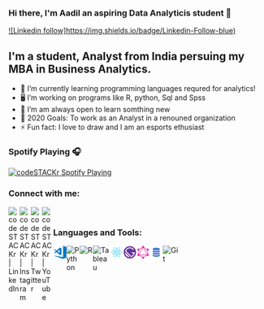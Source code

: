 ### Hi there, I'm Aadil an aspiring Data Analyticis student 👋

[![Linkedin follow]https://img.shields.io/badge/Linkedin-Follow-blue)](https://twitter.com/imaadill)


## I'm a student, Analyst from India persuing my MBA in Business Analytics.

- 🔭 I’m currently learning programming languages requred for analytics!
- 🖥️ I’m working on programs like R, python, Sql and Spss
- 🌱 I’m am always open to learn somthing new
- 🥅 2020 Goals: To work as an Analyst in a renouned organization
- ⚡ Fun fact: I love to draw and I am an esports ethusiast


### Spotify Playing 🎧
[<img src="https://now-playing-codestackr.vercel.app/api/spotify-playing" alt="codeSTACKr Spotify Playing" width="350" />](https://open.spotify.com/user/274xcbbd1yhdje60vizqlahxi)

### Connect with me:

[<img align="left" alt="codeSTACKr | LinkedIn" width="22px" src="https://cdn.jsdelivr.net/npm/simple-icons@v3/icons/linkedin.svg" />][linkedin]
[<img align="left" alt="codeSTACKr | Instagram" width="22px" src="https://cdn.jsdelivr.net/npm/simple-icons@v3/icons/instagram.svg" />][instagram]
[<img align="left" alt="codeSTACKr | Twitter" width="22px" src="https://cdn.jsdelivr.net/npm/simple-icons@v3/icons/twitter.svg" />][twitter]
[<img align="left" alt="codeSTACKr | YouTube" width="22px" src="https://cdn.jsdelivr.net/npm/simple-icons@v3/icons/youtube.svg" />][youtube]


<br />

### Languages and Tools:

<img align="left" alt="Visual Studio Code" width="26px" src="https://raw.githubusercontent.com/github/explore/80688e429a7d4ef2fca1e82350fe8e3517d3494d/topics/visual-studio-code/visual-studio-code.png" />
<img align="left" alt="Python" width="26px" src="https://pythonhow.com/wp-content/uploads/2016/01/cropped-cropped-python-logo-python-how.png" />
<img align="left" alt="R" width="26px" src="https://r-project.org/Rlogo.png" />
<img align="left" alt="Tableau" width="34px" src="https://www.thedataschool.co.uk/wp-content/uploads/2019/04/tableau-logo.jpg" />
<img align="left" alt="MsOffice" width="26px" src="https://raw.githubusercontent.com/github/explore/80688e429a7d4ef2fca1e82350fe8e3517d3494d/topics/react/react.png" />
<img align="left" alt="Excel" width="26px" src="https://raw.githubusercontent.com/github/explore/e94815998e4e0713912fed477a1f346ec04c3da2/topics/gatsby/gatsby.png" />
<img align="left" alt="Spss" width="26px" src="https://raw.githubusercontent.com/github/explore/80688e429a7d4ef2fca1e82350fe8e3517d3494d/topics/graphql/graphql.png" />
<img align="left" alt="SQL" width="26px" src="https://raw.githubusercontent.com/github/explore/80688e429a7d4ef2fca1e82350fe8e3517d3494d/topics/sql/sql.png" />
<img align="left" alt="Git" width="30px" src="https://miro.medium.com/max/875/0*9f5uMrKMjLbzEf7q.png" />

<br />

[twitter]: https://twitter.com/imaadill
[instagram]: https://instagram.com/i.m_aadil
[linkedin]: https://www.linkedin.com/in/aadil-mohammed-4a8750156/
[youtube]: https://www.youtube.com/channel/UCKDQ92FjL0PlSfsUerOGLDQ?view_as=subscriber
